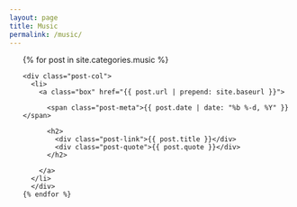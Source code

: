 ```yaml
---
layout: page
title: Music
permalink: /music/
---
```


<div class="post-col-wrapper">
  <ul class="post-list">
    {% for post in site.categories.music %}

    <div class="post-col">
      <li>
        <a class="box" href="{{ post.url | prepend: site.baseurl }}">

          <span class="post-meta">{{ post.date | date: "%b %-d, %Y" }}</span>

          <h2>
            <div class="post-link">{{ post.title }}</div>
            <div class="post-quote">{{ post.quote }}</div>
          </h2>

        </a>
      </li>
      </div>
    {% endfor %}
  </ul>
</div>
